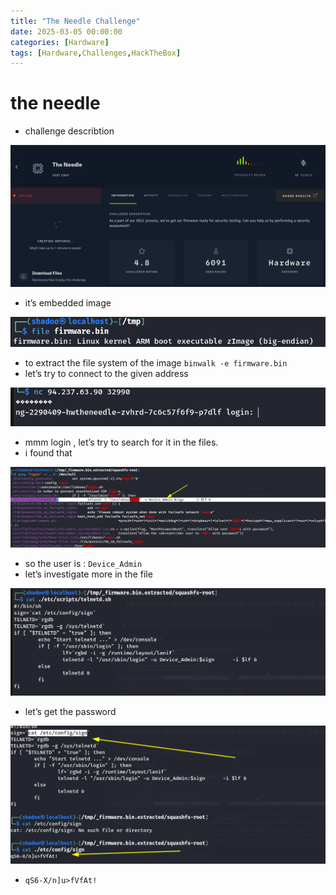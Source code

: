 ```yaml
---
title: "The Needle Challenge"
date: 2025-03-05 00:00:00
categories: [Hardware]
tags: [Hardware,Challenges,HackTheBox]
---
```


# the needle

- challenge describtion

![image.png](images/HTB/Hardware/the_needle/image.png)

- it’s embedded image

![image.png](images/HTB/Hardware/the_needle/image%201.png)

- to extract the file system of the image `binwalk -e firmware.bin`
- let’s try to connect to the given address

![image.png](images/HTB/Hardware/the_needle/image%202.png)

- mmm login , let’s try to search for it in the files.
- i found that

![image.png](images/HTB/Hardware/the_needle/image%203.png)

- so the user is : `Device_Admin`
- let’s investigate more in the file

![image.png](images/HTB/Hardware/the_needle/image%204.png)

- let’s get the password

![image.png](images/HTB/Hardware/the_needle/image%205.png)

- `qS6-X/n]u>fVfAt!`
